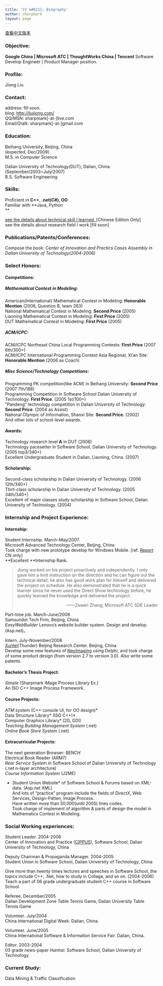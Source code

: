 ```yaml
---
title: 'CV &#8211; Biography'
author: sharpmark
layout: page
---
```

<a href="/about/cv-cn/" target="_blank">查看中文版本</a>

### Objective:

**Google China | Microsoft ATC | ThoughtWorks China | Tencent** Software Develop Engineer | Product Manager position.

### Profile:

Jiong Liu

### Contact:

address: fill soon.  
blog: <http://liujiong.com/>  
QQ/MSN: sharpmark[-at-]live.com  
Email/Gtalk: sharpmark[-at-]gmail.com

### Education:

Beihang University, Beijing, China  
(expected, Dec/2009)  
M.S. in Computer Science

Dalian University of Technology(DUT), Dalian, China.  
(September/2003~July/2007)  
B.S. Software Engineering

### Skills:

Proficient in **C++**, **.net(C#), OO**  
Familiar with **Java, Python  
**

<a title="Techincal Skill" href="/about/tech-skills/" target="_blank">see the details about technical skill I learned. </a>[Chinese Edition Only]  
see the details about research field I work.[fill soon]

### Publications/Patents/Conferences:

Compose the book: *Center of Innovation and Practics Cases Assembly in Dalian University of Technology(2004-2006)*

### Select Honors:

#### Competitions:

##### Mathematical Contest in Modeling:

American(International) Mathematical Contest in Modeling: **Honorable Mention** (2006, Question B, team 263)  
National Mathematical Contest in Modeling: **Second Price** (2005)  
Liaoning Mathematical Contest in Modeling: **First Price** (2005)  
DUT Mathematical Contest in Modeling: **First Price** (2005)

##### ACM/ICPC:

ACM/ICPC Northeast China Local Programming Contests: **First Price** (2007 6th/300+)  
ACM/ICPC International Programming Contest Asia Regional, Xi&#8217;an Site: **Honorable Mention** (2006 as Coach)

##### Misc Science/Technology Competitions:

Programming PK competition(like ACM) in Beihang University: **Second Price** (2007 7th/188)  
Programming Competition in Software School Dalian University of Technology: **First Price**. (2005 1st/100+)  
&#8220;Pandeng&#8221; technology competition in Dalian University of Technology: **Second Price**. (2004 as Assist)  
National Olympic of Information, Shanxi Site: **Second Price**. (2002)  
And other lots of school-level awards.

#### Awards:

Technology research level **A** in DUT (2006)  
Technology pacesetter in Software School, Dalian University of Technology. (2005 top3/340+)  
Excellent Undergraduate Student in Dalian, Liaoning, China. (2007)

#### Scholarship:

Second-class scholarship in Dalian University of Technology. (2006 12th/340+)  
Thirt-class scholarship in Dalian University of Technology. (2005 34th/340+)  
Excellent of major classes study scholarship in Software School, Dalian University of Technology. (2004)

### Internship and Project Experience:

#### Internship:

Student Internship. March-May/2007.  
Microsoft Advanced Technology Center, Beijing, China  
Took charge with new prototype develop for Windows Mobile. [ref. <a title="atc intern report" href="/blog/posts/atc-intern-report/" target="_blank">Report</a> CN only]  
**Excellent **Internship Rank.

> Jiong worked on his project proactively and independently. I only gave him a limit instruction on the direction and he can figure out the technical detail; he also has good work plan for himself and delivered the project on schedule. He also demonstrated that he is a quick learner since he never used the Direct Show technology before; he quickly learned the knowledge and delivered the project.
> 
> <p align="right">
>   ——Zewen Zhang, Microsoft ATC SDE Leader
> </p>

Part-time job. March-June/2008  
Samsundot Tech Firm, Beijing, China  
*EasyWebBuilder* Lenovo&#8217;s website builder system. Design and develop.(Asp.net)。

Intern. July-November/2008  
[Xunlei][1](Thunder) Beijing Research Center. Beijing, China  
Develop some new features of <a title="光影魔术手" href="http://www.neoimaging.cn/" target="_blank">NeoImaging</a> using Delphi, and took charge of some product design (from version 2.7 to version 3.0). Also write some patents.

#### Bachelor&#8217;s Thesis Project:

*Simple* (Sharpmark IMage Process Library Ex.)  
An ISO C++ Image Process Framework.

#### Course Projects:

*ATM system* (C++ console UI, for OO design)*  
Data Structure Library* (ISO C++)*  
Computer Graphics Library* (2D, GDI)  
*Teaching Building Management System* (.net)  
*Online Book Store System* (.net)

#### Extracurricular Projects:

The next generation Browser: *BENCH*  
Electrical Book Reader (ARM7)  
*Rear Service System* in Software School of Dalian University of Technology (.net n-layer architecture)  
*Course Information System* (J2ME)  
* Student Union Website* of Software School & Forums based on XML-data. (Asp.net XML)  
And lots of &#8220;practice&#8221; program include the fields of DirectX, Web Services, Design-Patten, Image Process.  
Have written more than 50,000(until 2005) lines codes.  
Took charge of implement of algorithm & parts of design the model in Mathematics Contest in Modeling.

### Social Working experiences:

Student Leader. 2004-2006  
Center of Innovation and Practice (<a title="cippus's homepage" href="http://cippus.dlut.edu.cn/" target="_blank">CIPPUS</a>), Software School, Dalian University of Technology, China

Deputy Chairman & Propaganda Manager. 2004-2005  
Student Union in Software School, Dalian University of Technology, China

Give more than twenty times lectures and speeches in Software School, the topics include C++, .Net, how to study in Collage, and so on. (2004-2006)  
Teach a part of 06 grade undergraduate student C++ course in Software School.

Referee. December/2005  
Dalian Development Zone Table Tennis Game, Dalian University Table Tennis Game

Volunteer. July/2004  
China International Digital Week. Dalian, China.

Volunteer. June/2005  
China International Software & Information Service Fair. Dalian, China.

Editor. 2003-2004  
03 grade news-paper *Hanhai*. Software School, Dalian University of Technology.

<!--h3>Personal Character:</h3>
<p>1. Self-confident, with passion to conquer the frustration and challenge impossible.<br />
2. Decisive, with strong ablility  to analyze complicated situation, once make decision keep effort to the end.<br />
3. Initiative, brave to break traditional concepts and current environment&#8217;s restrictions, imrove personal ability during the process of exploring new things.</p-->

### Current Study:

Data Mining & Traffic Classification

 [1]: http://www.xunlei.com/